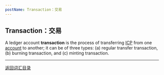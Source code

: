 ```yaml
---
postName: Transaction：交易
---
```

## Transaction：交易

A ledger account **transaction** is the process of transferring [ICP](../I/icp) from one [account](../A/account) to another; it can be of three types: (a) regular transfer transaction, (b) burning transaction, and (c) minting transaction.

---
[返回词汇目录](../glossary)